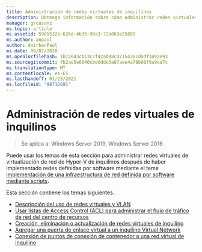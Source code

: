 ```yaml
---
title: Administración de redes virtuales de inquilinos
description: Obtenga información sobre cómo administrar redes virtuales de virtualización de red de Hyper-V de inquilinos después de haber implementado redes definidas por software.
manager: grcusanz
ms.topic: article
ms.assetid: 5905532b-626d-4b35-99a3-72a063e25809
ms.author: anpaul
author: AnirbanPaul
ms.date: 08/07/2020
ms.openlocfilehash: 1b72643cb13c7f42ab08c3715438cdadf349ae93
ms.sourcegitcommit: fb2ae5e6040cbe6dde3a87aee4a78b08f9a9ea7c
ms.translationtype: MT
ms.contentlocale: es-ES
ms.lasthandoff: 01/23/2021
ms.locfileid: "98716691"
---
```

# <a name="manage-tenant-virtual-networks"></a>Administración de redes virtuales de inquilinos

>Se aplica a: Windows Server 2019, Windows Server 2016

Puede usar los temas de esta sección para administrar redes virtuales de virtualización de red de Hyper-V de inquilinos después de haber implementado redes definidas por software mediante el tema [implementación de una infraestructura de red definida por software mediante scripts](../../sdn/deploy/Deploy-a-Software-Defined-Network-infrastructure-using-scripts.md).

Esta sección contiene los temas siguientes.

- [Descripción del uso de redes virtuales y VLAN](Understanding-Usage-of-Virtual-Networks-and-VLANs.md)
- [Usar listas de Access Control (ACL) para administrar el flujo de tráfico de red del centro de recursos](use-acls-for-traffic-flow.md)
- [Creación, eliminación o actualización de redes virtuales de inquilino](Create,-Delete,-or-Update-Tenant-Virtual-Networks.md)
- [Agregar una puerta de enlace virtual a un inquilino Virtual Network](Add-a-Virtual-Gateway-to-a-Tenant-Virtual-Network.md)
- [Conexión de puntos de conexión de contenedor a una red virtual de inquilino](Connect-container-endpoints-to-a-Tenant-Virtual-Network.md)


